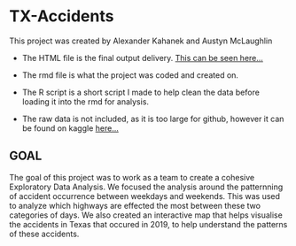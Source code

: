 # TX-Accidents

This project was created by Alexander Kahanek and Austyn McLaughlin

* The HTML file is the final output delivery. [This can be seen here...](https://alexander-kahanek.github.io/project/accidents.html)

* The rmd file is what the project was coded and created on.

* The R script is a short script I made to help clean the data before loading it into the rmd for analysis.

* The raw data is not included, as it is too large for github, however it can be found on kaggle [here...](https://www.kaggle.com/sobhanmoosavi/us-accidents)

GOAL
---------------
The goal of this project was to work as a team to create a cohesive Exploratory Data Analysis. We focused the analysis around the patternning of accident occurrence between weekdays and weekends. This was used to analyze which highways are effected the most between these two categories of days. We also created an interactive map that helps visualise the accidents in Texas that occured in 2019, to help understand the patterns of these accidents. 
